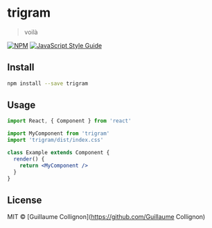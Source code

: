 # trigram

> voilà

[![NPM](https://img.shields.io/npm/v/trigram.svg)](https://www.npmjs.com/package/trigram) [![JavaScript Style Guide](https://img.shields.io/badge/code_style-standard-brightgreen.svg)](https://standardjs.com)

## Install

```bash
npm install --save trigram
```

## Usage

```jsx
import React, { Component } from 'react'

import MyComponent from 'trigram'
import 'trigram/dist/index.css'

class Example extends Component {
  render() {
    return <MyComponent />
  }
}
```

## License

MIT © [Guillaume Collignon](https://github.com/Guillaume Collignon)

